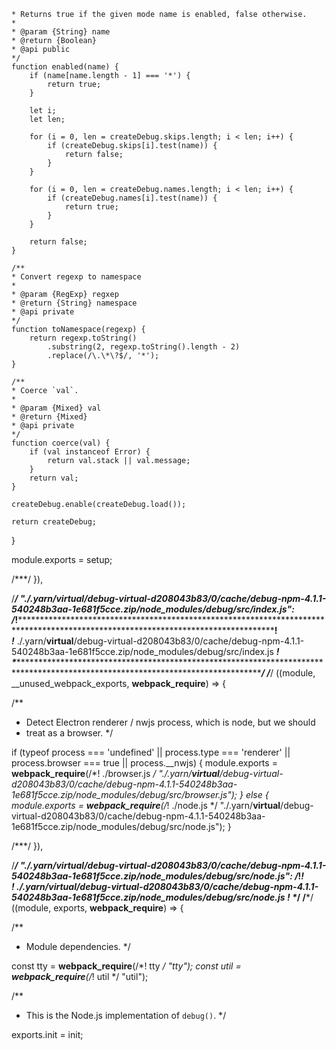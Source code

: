 
	* Returns true if the given mode name is enabled, false otherwise.
	*
	* @param {String} name
	* @return {Boolean}
	* @api public
	*/
	function enabled(name) {
		if (name[name.length - 1] === '*') {
			return true;
		}

		let i;
		let len;

		for (i = 0, len = createDebug.skips.length; i < len; i++) {
			if (createDebug.skips[i].test(name)) {
				return false;
			}
		}

		for (i = 0, len = createDebug.names.length; i < len; i++) {
			if (createDebug.names[i].test(name)) {
				return true;
			}
		}

		return false;
	}

	/**
	* Convert regexp to namespace
	*
	* @param {RegExp} regxep
	* @return {String} namespace
	* @api private
	*/
	function toNamespace(regexp) {
		return regexp.toString()
			.substring(2, regexp.toString().length - 2)
			.replace(/\.\*\?$/, '*');
	}

	/**
	* Coerce `val`.
	*
	* @param {Mixed} val
	* @return {Mixed}
	* @api private
	*/
	function coerce(val) {
		if (val instanceof Error) {
			return val.stack || val.message;
		}
		return val;
	}

	createDebug.enable(createDebug.load());

	return createDebug;
}

module.exports = setup;


/***/ }),

/***/ "./.yarn/__virtual__/debug-virtual-d208043b83/0/cache/debug-npm-4.1.1-540248b3aa-1e681f5cce.zip/node_modules/debug/src/index.js":
/*!**************************************************************************************************************************************!*\
  !*** ./.yarn/__virtual__/debug-virtual-d208043b83/0/cache/debug-npm-4.1.1-540248b3aa-1e681f5cce.zip/node_modules/debug/src/index.js ***!
  \**************************************************************************************************************************************/
/***/ ((module, __unused_webpack_exports, __webpack_require__) => {

/**
 * Detect Electron renderer / nwjs process, which is node, but we should
 * treat as a browser.
 */

if (typeof process === 'undefined' || process.type === 'renderer' || process.browser === true || process.__nwjs) {
	module.exports = __webpack_require__(/*! ./browser.js */ "./.yarn/__virtual__/debug-virtual-d208043b83/0/cache/debug-npm-4.1.1-540248b3aa-1e681f5cce.zip/node_modules/debug/src/browser.js");
} else {
	module.exports = __webpack_require__(/*! ./node.js */ "./.yarn/__virtual__/debug-virtual-d208043b83/0/cache/debug-npm-4.1.1-540248b3aa-1e681f5cce.zip/node_modules/debug/src/node.js");
}


/***/ }),

/***/ "./.yarn/__virtual__/debug-virtual-d208043b83/0/cache/debug-npm-4.1.1-540248b3aa-1e681f5cce.zip/node_modules/debug/src/node.js":
/*!*************************************************************************************************************************************!*\
  !*** ./.yarn/__virtual__/debug-virtual-d208043b83/0/cache/debug-npm-4.1.1-540248b3aa-1e681f5cce.zip/node_modules/debug/src/node.js ***!
  \*************************************************************************************************************************************/
/***/ ((module, exports, __webpack_require__) => {

/**
 * Module dependencies.
 */

const tty = __webpack_require__(/*! tty */ "tty");
const util = __webpack_require__(/*! util */ "util");

/**
 * This is the Node.js implementation of `debug()`.
 */

exports.init = init;

